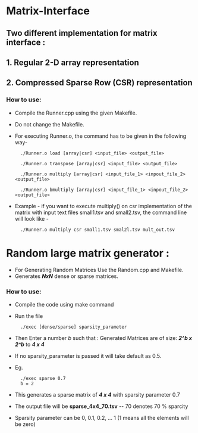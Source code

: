 # Matrix-Interface
## Two different implementation for matrix interface : 
## 1. Regular 2-D array representation  
## 2. Compressed Sparse Row (CSR) representation 

### How to use:

- Compile the Runner.cpp using the given Makefile.
- Do not change the Makefile.
- For executing Runner.o, the command has to be given in the following way-

		./Runner.o load [array|csr] <input_file> <output_file>

		./Runner.o transpose [array|csr] <input_file> <output_file>

		./Runner.o multiply [array|csr] <input_file_1> <inpout_file_2> <output_file>

		./Runner.o bmultiply [array|csr] <input_file_1> <inpout_file_2> <output_file>

- Example - if you want to execute multiply() on csr implementation of the matrix with
input text files small1.tsv and small2.tsv, the command line will look like -

		./Runner.o multiply csr small1.tsv smal2l.tsv mult_out.tsv



# Random large matrix generator : 

- For Generating Random Matrices Use the Random.cpp and Makefile.
- Generates ***NxN*** dense or sparse matrices.

### How to use:
- Compile the code using make command 
- Run the file

		./exec [dense/sparse] sparsity_parameter

- Then Enter a number *b* such that 
             : Generated Matrices are of size: ***2^b x 2^b*** to ***4 x 4***
- If no sparsity_parameter is passed it will take default as 0.5.
- Eg.

		./exec sparse 0.7
		b = 2

- This generates a sparse matrix of ***4 x 4*** with sparsity parameter 0.7
- The output file will be **sparse_4x4_70.tsv** -- 70 denotes 70 % sparcity
- Sparsity parameter can be 0, 0.1, 0.2, ... 1 (1 means all the elements will be zero)
